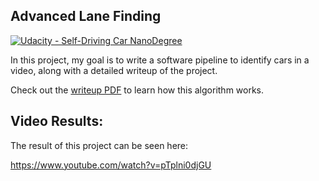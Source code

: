 ## Advanced Lane Finding
[![Udacity - Self-Driving Car NanoDegree](https://s3.amazonaws.com/udacity-sdc/github/shield-carnd.svg)](http://www.udacity.com/drive)


In this project, my goal is to write a software pipeline to identify cars in a video, along with a detailed writeup of the project. 

Check out the [writeup PDF](https://github.com/kylemartin1/VehicleDetection/blob/master/CardNDProject5Writeup.pdf) to learn how this algorithm works.  


Video Results:
---
The result of this project can be seen here:

https://www.youtube.com/watch?v=pTplni0djGU
